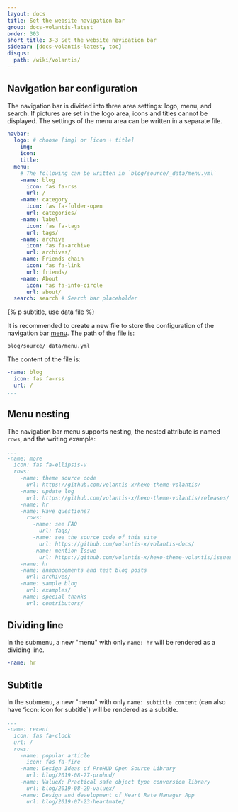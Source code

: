 ```yaml
---
layout: docs
title: Set the website navigation bar
group: docs-volantis-latest
order: 303
short_title: 3-3 Set the website navigation bar
sidebar: [docs-volantis-latest, toc]
disqus:
  path: /wiki/volantis/
---
```


## Navigation bar configuration

The navigation bar is divided into three area settings: logo, menu, and search. If pictures are set in the logo area, icons and titles cannot be displayed. The settings of the menu area can be written in a separate file.
```yaml blog/_config.volantis.yml
navbar:
  logo: # choose [img] or [icon + title]
    img:
    icon:
    title:
  menu:
    # The following can be written in `blog/source/_data/menu.yml`
    -name: blog
      icon: fas fa-rss
      url: /
    -name: category
      icon: fas fa-folder-open
      url: categories/
    -name: label
      icon: fas fa-tags
      url: tags/
    -name: archive
      icon: fas fa-archive
      url: archives/
    -name: Friends chain
      icon: fas fa-link
      url: friends/
    -name: About
      icon: fas fa-info-circle
      url: about/
  search: search # Search bar placeholder
```

{% p subtitle, use data file %}

It is recommended to create a new file to store the configuration of the navigation bar <u>menu</u>. The path of the file is:
```
blog/source/_data/menu.yml
```
The content of the file is:
```yaml blog/source/_data/menu.yml
-name: blog
  icon: fas fa-rss
  url: /
...
```

## Menu nesting

The navigation bar menu supports nesting, the nested attribute is named `rows`, and the writing example:
```yaml blog/source/_data/menu.yml
...
-name: more
  icon: fas fa-ellipsis-v
  rows:
    -name: theme source code
      url: https://github.com/volantis-x/hexo-theme-volantis/
    -name: update log
      url: https://github.com/volantis-x/hexo-theme-volantis/releases/
    -name: hr
    -name: Have questions?
      rows:
        -name: see FAQ
          url: faqs/
        -name: see the source code of this site
          url: https://github.com/volantis-x/volantis-docs/
        -name: mention Issue
          url: https://github.com/volantis-x/hexo-theme-volantis/issues/
    -name: hr
    -name: announcements and test blog posts
      url: archives/
    -name: sample blog
      url: examples/
    -name: special thanks
      url: contributors/
```

## Dividing line

In the submenu, a new "menu" with only `name: hr` will be rendered as a dividing line.
```yaml
-name: hr
```

## Subtitle

In the submenu, a new "menu" with only `name: subtitle content` (can also have ʻicon: icon for subtitle`) will be rendered as a subtitle.
```yaml
...
-name: recent
  icon: fas fa-clock
  url: /
  rows:
    -name: popular article
      icon: fas fa-fire
    -name: Design Ideas of ProHUD Open Source Library
      url: blog/2019-08-27-prohud/
    -name: ValueX: Practical safe object type conversion library
      url: blog/2019-08-29-valuex/
    -name: Design and development of Heart Rate Manager App
      url: blog/2019-07-23-heartmate/
```